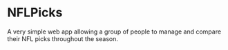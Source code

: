 NFLPicks
========

A very simple web app allowing a group of people to manage and compare their NFL picks throughout the season.
